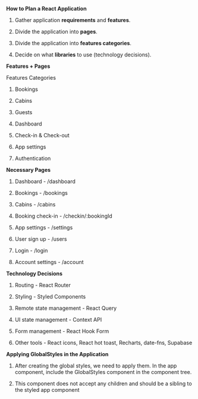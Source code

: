 **How to Plan a React Application**

1. Gather application **requirements** and **features**.

2. Divide the application into **pages**.

3. Divide the application into **features categories**.

4. Decide on what **libraries** to use (technology decisions).

**Features + Pages**

Features Categories

1. Bookings

2. Cabins

3. Guests

4. Dashboard

5. Check-in & Check-out

6. App settings

7. Authentication

**Necessary Pages**

1. Dashboard - /dashboard

2. Bookings - /bookings

3. Cabins - /cabins

4. Booking check-in - /checkin/:bookingId

5. App settings - /settings

6. User sign up - /users

7. Login - /login

8. Account settings - /account

**Technology Decisions**

1. Routing - React Router

2. Styling - Styled Components

3. Remote state management - React Query

4. UI state management - Context API

5. Form management - React Hook Form

6. Other tools - React icons, React hot toast, Recharts, date-fns, Supabase

**Applying GlobalStyles in the Application**

1. After creating the global styles, we need to apply them. In the app component, include the GlobalStyles component in the component tree.

2. This component does not accept any children and should be a sibling to the styled app component
